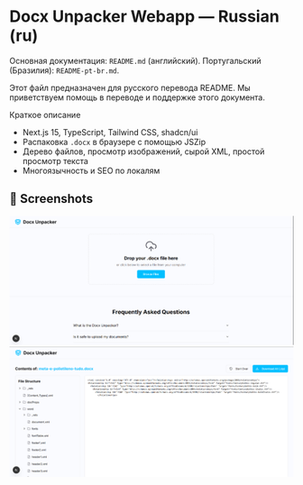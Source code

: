 # Docx Unpacker Webapp — Russian (ru)

Основная документация: `README.md` (английский). Португальский (Бразилия): `README-pt-br.md`.

Этот файл предназначен для русского перевода README. Мы приветствуем помощь в переводе и поддержке этого документа.

Краткое описание
- Next.js 15, TypeScript, Tailwind CSS, shadcn/ui
- Распаковка `.docx` в браузере с помощью JSZip
- Дерево файлов, просмотр изображений, сырой XML, простой просмотр текста
- Многоязычность и SEO по локалям
## 📸 Screenshots

![Screenshot 1](docs/screen-shot-1.png)
![Screenshot 2](docs/screen-shot-2.png)
